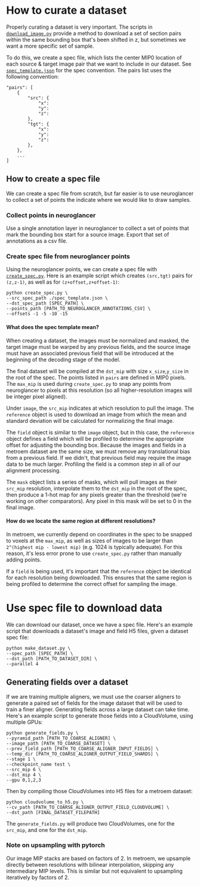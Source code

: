 # How to curate a dataset  
Properly curating a dataset is very important.
The scripts in [`download_image.py`](../download_image.py)
provide a method to download a set of section pairs 
within the same bounding box that's been shifted in z, but 
sometimes we want a more specific set of sample.

To do this, we create a spec file, which lists
the center MIP0 location of each source & target image pair that we want
to include in our dataset.
See [`spec_template.json`](spec_template.json) for the 
spec convention.
The pairs list uses the following convention:
```
"pairs": [
    {
        "src": {
            "x":
            "y":
            "z":
        },
        "tgt": {
            "x":
            "y":
            "z":
        }, 
    },
    ...
]
```

## How to create a spec file
We can create a spec file from scratch, but far easier is
to use neuroglancer to collect a set of points the indicate
where we would like to draw samples.

### Collect points in neuroglancer  
Use a single annotation layer in neuroglancer to collect a
set of points that mark the bounding box start for a source image.
Export that set of annotations as a csv file.

### Create spec file from neuroglancer points
Using the neuroglancer points, we can create a spec file with
[`create_spec.py`](create_spec.py). 
Here is an example script which creates `(src,tgt)` pairs
for `(z,z-1)`, as well as for `(z+offset,z+offset-1)`:
```
python create_spec.py \
--src_spec_path ./spec_template.json \
--dst_spec_path [SPEC_PATH] \
--points_path [PATH_TO_NEUROGLANCER_ANNOTATIONS_CSV] \
--offsets -1 -5 -10 -15
```

#### What does the spec template mean?
When creating a dataset, the images must be normalized and masked, the
target image must be warped by any previous fields, and the source image
must have an associated previous field that will be introduced at the
beginning of the decoding stage of the model.

The final dataset will be compiled at the `dst_mip` with size `x_size`,`y_size`
in the root of the spec. The points listed in `pairs` are defined in MIP0 pixels. 
The `max_mip` is used during `create_spec.py` to snap any points from 
neuroglancer to pixels at this resolution (so all higher-resolution images will 
be integer pixel aligned).

Under `image`, the `src_mip` indicates at which resolution to pull the image.
The `reference` object is used to download an image from which the mean and
standard deviation will be calculated for normalizing the final image.

The `field` object is similar to the `image` object, but in this case, the
`reference` object defines a field which will be profiled to determine the
appropriate offset for adjusting the bounding box. Because the images
and fields in a metroem dataset are the same size, we must remove any
translational bias from a previous field. If we didn't, that previous field
may require the image data to be much larger. Profiling the field is a 
common step in all of our alignment processing.

The `mask` object lists a series of masks, which will pull images as their
`src_mip` resolution, interpolate them to the `dst_mip` in the root of the
spec, then produce a 1-hot map for any pixels greater than the threshold
(we're working on other comparators). Any pixel in this mask will be set
to 0 in the final image.

#### How do we locate the same region at different resolutions?
In metroem, we currently depend on coordinates in the spec to be snapped
to voxels at the `max_mip`, as well as sizes of images to be larger than
`2^(highest mip - lowest mip)` (e.g. 1024 is typically adequate). For this
reason, it's less error prone to use `create_spec.py` rather than manually
adding points.

If a `field` is being used, it's important that the `reference` object be
identical for each resolution being downloaded. This ensures that the same
region is being profiled to determine the correct offset for sampling the
image.

# Use spec file to download data
We can download our dataset, once we have a spec file.
Here's an example script that downloads a dataset's image
and field H5 files, given a dataset spec file:
```
python make_dataset.py \
--spec_path [SPEC_PATH] \
--dst_path [PATH_TO_DATASET_DIR] \
--parallel 4
```

## Generating fields over a dataset
If we are training multiple aligners, we must use the 
coarser aligners to generate a paired set of fields for the
image dataset that will be used to train a finer aligner.
Generating fields across a large dataset can take time.
Here's an example script to generate those fields into a CloudVolume,
using multiple GPUs:
```
python generate_fields.py \
--pyramid_path [PATH_TO_COARSE_ALIGNER] \
--image_path [PATH_TO_COARSE_DATASET] \
--prev_field_path [PATH_TO_COARSE_ALIGNER_INPUT_FIELDS] \
--temp_dir [PATH_TO_COARSE_ALIGNER_OUTPUT_FIELD_SHARDS] \
--stage 1 \
--checkpoint_name test \
--src_mip 6 \
--dst_mip 4 \
--gpu 0,1,2,3
```
Then by compiling those CloudVolumes into H5 files for a metroem dataset:
```
python cloudvolume_to_h5.py \
--cv_path [PATH_TO_COARSE_ALIGNER_OUTPUT_FIELD_CLOUDVOLUME] \
--dst_path [FINAL_DATASET_FILEPATH] 
```

The `generate_fields.py` will produce two CloudVolumes, one for the `src_mip`,
and one for the `dst_mip`. 

### Note on upsampling with pytorch
Our image MIP stacks are based on factors of 2. In metroem, we upsample directly 
between resolutions with bilinear interpolation, skipping any intermediary
MIP levels. This is similar but not equivalent to upsampling iteratively by 
factors of 2.
